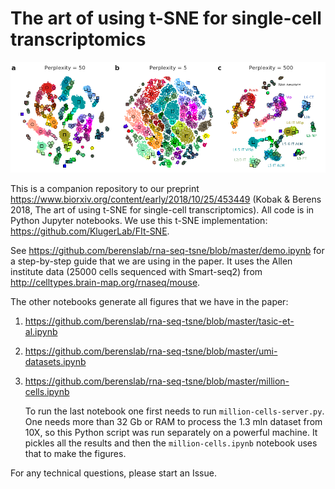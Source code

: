 # The art of using t-SNE for single-cell transcriptomics

![Pretty perplexity](pretty-perplexity.png)

This is a companion repository to our preprint https://www.biorxiv.org/content/early/2018/10/25/453449 (Kobak & Berens 2018, The art of using t-SNE for single-cell transcriptomics). All code is in Python Jupyter notebooks. We use this t-SNE implementation: https://github.com/KlugerLab/FIt-SNE.

See https://github.com/berenslab/rna-seq-tsne/blob/master/demo.ipynb for a step-by-step guide that we are using in the paper. It uses the Allen institute data (25000 cells sequenced with Smart-seq2) from http://celltypes.brain-map.org/rnaseq/mouse.

The other notebooks generate all figures that we have in the paper:

1. https://github.com/berenslab/rna-seq-tsne/blob/master/tasic-et-al.ipynb
2. https://github.com/berenslab/rna-seq-tsne/blob/master/umi-datasets.ipynb
3. https://github.com/berenslab/rna-seq-tsne/blob/master/million-cells.ipynb

   To run the last notebook one first needs to run `million-cells-server.py`. One needs more than 32 Gb or RAM to process the 1.3 mln dataset from 10X, so this Python script was run separately on a powerful machine. It pickles all the results and then the `million-cells.ipynb` notebook uses that to make the figures.
   
For any technical questions, please start an Issue.
